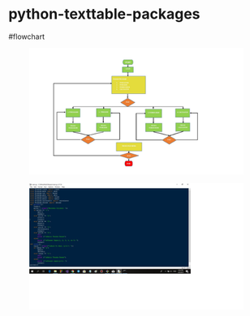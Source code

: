 # python-texttable-packages
#flowchart
<p align="center">
  <img src="https://github.com/B4mzMutt/python-texttable-packages/blob/master/flowchart.jpg"widht="400" height="250" />
</p>

<p align="center">
  <img src="https://github.com/B4mzMutt/python-texttable-packages/blob/master/main.jpg"widht="400" height="250" />
</p>
